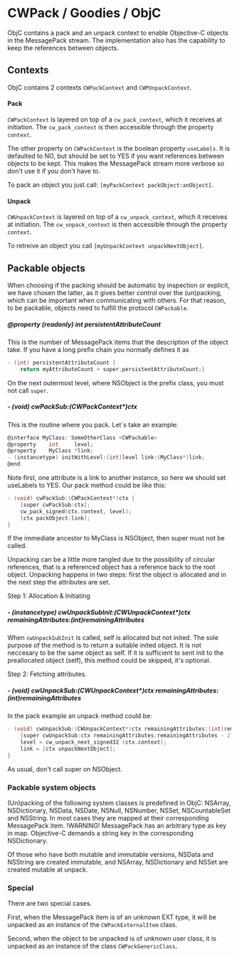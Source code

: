 # CWPack / Goodies / ObjC


ObjC contains a pack and an unpack context to enable Objective-C objects in the MessagePack stream. The implementation also has the capability to keep the references between objects.

## Contexts

ObjC contains 2 contexts `CWPackContext` and `CWPUnpackContext`.

#### Pack

`CWPackContext` is layered on top of a `cw_pack_context`, which it receives at initiation.
The `cw_pack_context` is then accessible through the property `context`.

The other property on `CWPackContext` is the boolean property `useLabels`. It is defaulted to NO, but should be set to YES if you want references between objects to be kept. This makes the MessagePack stream more verbose so don't use it if you don't have to.

To pack an object you just call: `[myPackContext packObject:anObject]`.

#### Unpack

`CWUnpackContext` is layered on top of a `cw_unpack_context`, which it receives at initiation.
The `cw_unpack_context` is then accessible through the property `context`.

To retreive an object you call `[myUnpackContext unpackNextObject]`.


## Packable objects

When choosing if the packing should be automatic by inspection or explicit, we have chosen the latter, as it gives better control over the (un)packing, which can be important when communicating with others. For that reason, to be packable, objects need to fulfill the protocol `CWPackable`. 

##### @property (readonly) int persistentAttributeCount
 
This is the number of MessagePack items that the description of the object take. If you have a long prefix chain you normally defines it as

```C
- (int) persistentAttributeCount {
	return myAttributeCount + super.persistentAttributeCount;}
```
On the next outermost level, where NSObject is the prefix class, you must not call `super`.

##### - (void) cwPackSub:(CWPackContext*)ctx

This is the routine where you pack. Let´s take an example:

```C
@interface MyClass: SomeOtherClass <CWPackable> 
@property    int     level;
@property    MyClass *link;
- (instancetype) initWithLevel:(int)level link:(MyClass*)link;
@end
```
Note first, one attribute is a link to another instance, so here we should set useLabels to YES. Our pack method could be like this:

```C
- (void) cwPackSub:(CWPackContext*)ctx {
	[super cwPackSub:ctx];
	cw_pack_signed(ctx.context, level);
	[ctx packObject:link];
}
```
If the immediate ancestor to MyClass is NSObject, then  super must not be called.

Unpacking can be a little more tangled due to the possibility of circular references, that is a referenced object has a reference back to the root object. Unpacking happens in two steps: first the object is allocated and in the next step the attributes are set.

Step 1: Allocation & Initiating

##### - (instancetype) cwUnpackSubInit:(CWUnpackContext*)ctx remainingAttributes:(int)remainingAttributes


When `cwUnpackSubInit` is called, self is allocated but not inited. The sole purpose of the method is to return a suitable inited object. It is not neccesary to be the same object as self. If it is sufficient to sent init to the preallocated object (self), this method could be skipped, it's optional.

Step 2: Fetching attributes. 

##### - (void) cwUnpackSub:(CWUnpackContext*)ctx remainingAttributes:(int)remainingAttributes

In the pack example an unpack method could be:

```C
- (void) cwUnpackSub:(CWUnpackContext*)ctx remainingAttributes:(int)remainingAttributes {
	[super cwUnpackSub:ctx remainingAttributes:remainingAttributes - 2]
	level = cw_unpack_next_signed32 (ctx.context);
	link = [ctx unpackNextObject];
}
```
As usual, don't call super on NSObject.

### Packable system objects
(Un)packing of the following system classes is predefined in ObjC:
NSArray, NSDictionary, NSData, NSDate, NSNull, NSNumber, NSSet, NSCountableSet and NSString. In most cases they are mapped at their corresponding MessagePack item. !WARNING! MessagePack has an arbitrary type as key in map. Objective-C demands a string key in the corresponding NSDictionary.

Of those who have both mutable and immutable versions, NSData and NSString are created immutable, and NSArray, NSDictionary and NSSet are created mutable at unpack.

### Special
There are two special cases. 

First, when the MessagePack item is of an unknown EXT type, it will be unpacked as an instance of the `CWPackExternalItem` class.

Second, when the object to be unpacked is of unknown user class, it is unpacked as an instance of the class `CWPackGenericClass`.
